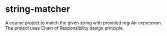 # string-matcher
A course project to match the given string with provided regular expression. The project uses Chain of Responsibility design principle.
